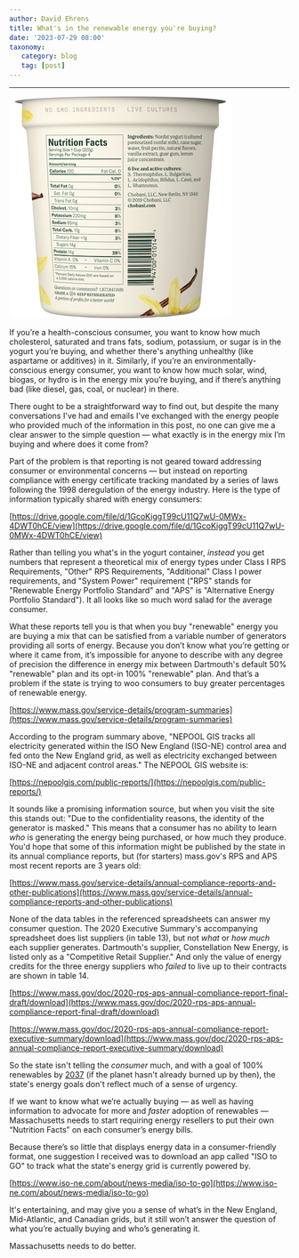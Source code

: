 ```yaml
---
author: David Ehrens
title: What's in the renewable energy you're buying?
date: '2023-07-29 08:00'
taxonomy:
   category: blog
   tag: [post]
---
```

---
 
![](yogurt.png)

If you’re a health-conscious consumer, you want to know how much cholesterol, saturated and trans fats, sodium, potassium, or sugar is in the yogurt you’re buying, and whether there's anything unhealthy (like aspartame or additives) in it. Similarly, if you’re an environmentally-conscious energy consumer, you want to know how much solar, wind, biogas, or hydro is in the energy mix you’re buying, and if there’s anything bad (like diesel, gas, coal, or nuclear) in there.

There ought to be a straightforward way to find out, but despite the many conversations I've had and emails I've exchanged with the energy people who provided much of the information in this post, no one can give me a clear answer to the simple question — what exactly is in the energy mix I’m buying and where does it come from?

Part of the problem is that reporting is not geared toward addressing consumer or environmental concerns — but instead on reporting compliance with energy certificate tracking mandated by a series of laws following the 1998 deregulation of the energy industry. Here is the type of information typically shared with energy consumers:

[https://drive.google.com/file/d/1GcoKiggT99cU11Q7wU-0MWx-4DWT0hCE/view](https://drive.google.com/file/d/1GcoKiggT99cU11Q7wU-0MWx-4DWT0hCE/view)

Rather than telling you what's in the yogurt container, *instead* you get numbers that represent a theoretical mix of energy types under Class I RPS Requirements, "Other" RPS Requirements, "Additional" Class I power requirements, and "System Power" requirement ("RPS" stands for "Renewable Energy Portfolio Standard" and "APS" is "Alternative Energy Portfolio Standard"). It all looks like so much word salad for the average consumer.

What these reports tell you is that when you buy "renewable" energy you are buying a mix that can be satisfied from a variable number of generators providing all sorts of energy. Because you don’t know what you’re getting or where it came from, it’s impossible for anyone to describe with any degree of precision the difference in energy mix between Dartmouth's default 50% "renewable" plan and its opt-in 100% "renewable" plan. And that’s a problem if the state is trying to woo consumers to buy greater percentages of renewable energy.

[https://www.mass.gov/service-details/program-summaries](https://www.mass.gov/service-details/program-summaries)

According to the program summary above, "NEPOOL GIS tracks all electricity generated within the ISO New England (ISO-NE) control area and fed onto the New England grid, as well as electricity exchanged between ISO-NE and adjacent control areas." The NEPOOL GIS website is:

[https://nepoolgis.com/public-reports/](https://nepoolgis.com/public-reports/)

It sounds like a promising information source, but when you visit the site this stands out: "Due to the confidentiality reasons, the identity of the generator is masked." This means that a consumer has no ability to learn *who* is generating the energy being purchased, or how much they produce. You'd hope that some of this information might be published by the state in its annual compliance reports, but (for starters) mass.gov's RPS and APS most recent reports are 3 years old:

[https://www.mass.gov/service-details/annual-compliance-reports-and-other-publications](https://www.mass.gov/service-details/annual-compliance-reports-and-other-publications)

None of the data tables in the referenced spreadsheets can answer my consumer question. The 2020 Executive Summary's accompanying spreadsheet does list suppliers (in table 13), but not *what* or *how much* each supplier generates. Dartmouth's supplier, Constellation New Energy, is listed only as a "Competitive Retail Supplier." And only the value of energy credits for the three energy suppliers who *failed* to live up to their contracts are shown in table 14.

[https://www.mass.gov/doc/2020-rps-aps-annual-compliance-report-final-draft/download](https://www.mass.gov/doc/2020-rps-aps-annual-compliance-report-final-draft/download)

[https://www.mass.gov/doc/2020-rps-aps-annual-compliance-report-executive-summary/download](https://www.mass.gov/doc/2020-rps-aps-annual-compliance-report-executive-summary/download)

So the state isn't telling the *consumer* much, and with a goal of 100% renewables by [2037](https://www.thenewlede.org/2023/06/human-caused-warming-to-surpass-paris-agreement-goal-by-2037-analysis-finds/) (if the planet hasn't already burned up by then), the state's energy goals don't reflect much of a sense of urgency. 

If we want to know what we’re actually buying — as well as having information to advocate for more and *faster* adoption of renewables — Massachusetts needs to start requiring energy resellers to put their own “Nutrition Facts” on each consumer’s energy bills.

Because there’s so little that displays energy data in a consumer-friendly format, one suggestion I received was to download an app called "ISO to GO" to track what the state's energy grid is currently powered by.

[https://www.iso-ne.com/about/news-media/iso-to-go](https://www.iso-ne.com/about/news-media/iso-to-go)

It's entertaining, and may give you a sense of what’s in the New England, Mid-Atlantic, and Canadian grids, but it still won’t answer the question of what you’re actually buying and who’s generating it.

Massachusetts needs to do better.
